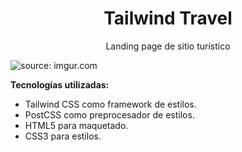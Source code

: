 <h1 align="center">Tailwind Travel</h1>
<p align="center">Landing page de sitio turístico</p>

<img src="https://i.imgur.com/oRnkpJp.gif" title="source: imgur.com" />

<br>
<p><strong>Tecnologías utilizadas:</strong></p>
<ul>
<li>Tailwind CSS como framework de estilos.</li>
<li>PostCSS como preprocesador de estilos.</li>
<li>HTML5 para maquetado.</li>
<li>CSS3 para estilos.</li>
</ul>